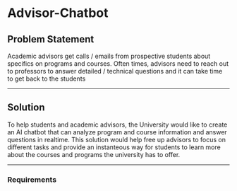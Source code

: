 # Advisor-Chatbot
## Problem Statement
Academic advisors get calls / emails from prospective students about specifics on programs and courses. Often times, advisors need to reach out to professors to answer detailed / technical questions and it can take time to get back to the students

---

## Solution
To help students and academic advisors, the University would like to create an AI chatbot that can analyze program and course information and answer questions in realtime. This solution would help free up advisors to focus on different tasks and provide an instanteous way for students to learn more about the courses and programs the university has to offer.

---

### Requirements


